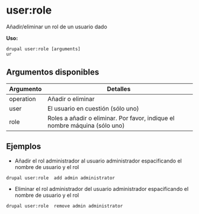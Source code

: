 # user:role
Añadir/eliminar un rol de un usuario dado

**Uso:**
```
drupal user:role [arguments]
ur
```

## Argumentos disponibles
Argumento | Detalles
---------|-------------
operation | Añadir o eliminar
user | El usuario en cuestión (sólo uno)
role | Roles a añadir o eliminar. Por favor, indique el nombre máquina (sólo uno)

## Ejemplos
* Añadir el rol administrador al usuario administrador espacificando el nombre de usuario y el rol
```
drupal user:role  add admin administrator
```
* Eliminar el rol administrador del usuario administrador espacificando el nombre de usuario y el rol
```
drupal user:role  remove admin administrator
```

